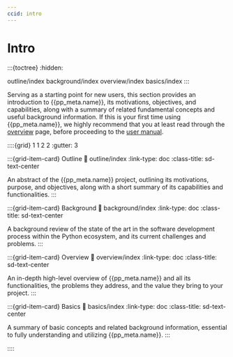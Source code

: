 ```yaml
---
ccid: intro
---
```


# Intro

:::{toctree}
:hidden:

outline/index
background/index
overview/index
basics/index
:::


Serving as a starting point for new users,
this section provides an introduction to
{{pp_meta.name}}, its motivations, objectives, and capabilities,
along with a summary of related fundamental concepts and useful background information.
If this is your first time using {{pp_meta.name}},
we highly recommend that you at least read through the [overview](overview/index.md) page,
before proceeding to the [user manual](../manual/index.md).


::::{grid} 1 1 2 2
:gutter: 3

:::{grid-item-card} Outline
:link: outline/index
:link-type: doc
:class-title: sd-text-center

An abstract of the {{pp_meta.name}} project,
outlining its motivations, purpose, and objectives,
along with a short summary of its capabilities and functionalities.
:::

:::{grid-item-card} Background
:link: background/index
:link-type: doc
:class-title: sd-text-center

A background review of the state of the art in the software development process
within the Python ecosystem, and its current challenges and problems.
:::

:::{grid-item-card} Overview
:link: overview/index
:link-type: doc
:class-title: sd-text-center

An in-depth high-level overview of {{pp_meta.name}} and all its functionalities,
the problems they address, and the value they bring to your project.
:::

:::{grid-item-card} Basics
:link: basics/index
:link-type: doc
:class-title: sd-text-center

A summary of basic concepts and related background information,
essential to fully understanding and utilizing {{pp_meta.name}}.
:::

::::

```{bibliography}
```